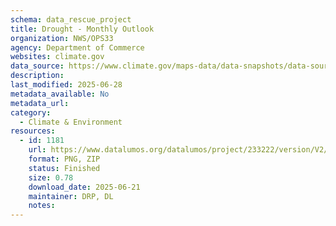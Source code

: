 ```yaml
---
schema: data_rescue_project 
title: Drought - Monthly Outlook
organization: NWS/OPS33
agency: Department of Commerce
websites: climate.gov
data_source: https://www.climate.gov/maps-data/data-snapshots/data-source/drought-monthly-outlook
description: 
last_modified: 2025-06-28
metadata_available: No
metadata_url: 
category:
  - Climate & Environment 
resources:
  - id: 1181
    url: https://www.datalumos.org/datalumos/project/233222/version/V2/view
    format: PNG, ZIP
    status: Finished
    size: 0.78
    download_date: 2025-06-21
    maintainer: DRP, DL
    notes: 
---
```

